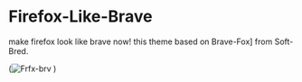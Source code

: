 # Firefox-Like-Brave
make firefox look like brave now!
this theme based on Brave-Fox] from Soft-Bred.

(![Frfx-brv](https://github.com/user-attachments/assets/dacdf551-b071-4eb9-88c5-b9232bcc01cf)
)

